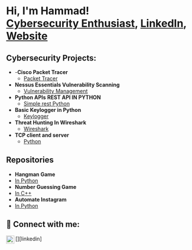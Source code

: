 <h1>Hi, I'm Hammad! <br/><a href="https://github.com/joshmadakor1">Cybersecurity Enthusiast</a>, <a href="https://www.linkedin.com/in/muhammad-hammad-136341254/">LinkedIn</a>, <a href="https://thecyberblog97.blogspot.com/">Website</a></h1>

<h2>Cybersecurity Projects:</h2>

- 
  -<b>Cisco Packet Tracer</b>
  - [Packet Tracer](https://thecyberblog97.blogspot.com/2024/01/project-vulnerabiltiy-management-with.html)
- <b>Nessus Essentials Vulnerability Scanning</b>
  - [Vulnerability Management](https://thecyberblog97.blogspot.com/2023/09/nessus-essential-vulnerability-testing.html)
- <b>Python APIs</b>
<b>REST API IN PYTHON</b>
  - [Simple rest Python](https://github.com/Bernard-Hackwell98/RestAPI)
- <b>Basic Keylogger in Python</b>
  - [Keylogger]()
- <b>Threat Hunting In Wireshark</b>
  - [Wireshark](https://thecyberblog97.blogspot.com/2023/12/project-threat-hunting-with-wireshark.html)
- <b>TCP client and server</b>
  - [Python](https://github.com/Bernard-Hackwell98/TCP-client-and-server)


<h2>Repositories</h2>

  - <b>Hangman Game</b>
  - [In Python](https://github.com/Bernard-Hackwell98/hangmangame)
  - <b>Number Guessing Game</b>
  - [In C++](https://github.com/Bernard-Hackwell98/Number-guessing-game-in-C-/tree/main)
  - <b>Automate Instagram</b>
  - [In Python](https://github.com/Bernard-Hackwell98/Automate-Instagram-Opening)


  
<h2> 🤳 Connect with me:</h2>

[<img align="left" alt="Bernard Hackwell | LinkedIn" width="22px" src="https://cdn.jsdelivr.net/npm/simple-icons@v3/icons/linkedin.svg" />][linkedin]<br>

<!--
**joshmadakor1/joshmadakor1** is a ✨ _special_ ✨ repository because its `README.md` (this file) appears on your GitHub profile.

Here are some ideas to get you started:

- 🔭 I’m currently working on ...
- 🌱 I’m currently learning ...
- 👯 I’m looking to collaborate on ...
- 🤔 I’m looking for help with ...
- 💬 Ask me about ...
- 📫 How to reach me: ...
- 😄 Pronouns: ...
- ⚡ Fun fact: ...
-->
